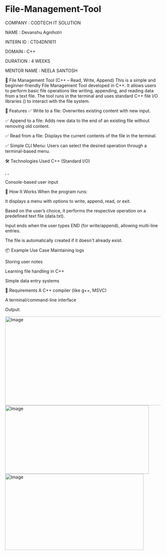 # File-Management-Tool
COMPANY : CODTECH IT SOLUTION

NAME : Devanshu Agnihotri

INTERN ID : CT04DN1611

DOMAIN : C++

DURATION : 4 WEEKS

MENTOR NAME : NEELA SANTOSH

📁 File Management Tool (C++ – Read, Write, Append)
This is a simple and beginner-friendly File Management Tool developed in C++. It allows users to perform basic file operations like writing, appending, and reading data from a text file. The tool runs in the terminal and uses standard C++ file I/O libraries (<fstream>) to interact with the file system.

🚀 Features
✅ Write to a file: Overwrites existing content with new input.

✅ Append to a file: Adds new data to the end of an existing file without removing old content.

✅ Read from a file: Displays the current contents of the file in the terminal.

✅ Simple CLI Menu: Users can select the desired operation through a terminal-based menu.

🛠 Technologies Used
C++ (Standard I/O)

<fstream>, <iostream>, <string>

Console-based user input

🧠 How It Works
When the program runs:

It displays a menu with options to write, append, read, or exit.

Based on the user’s choice, it performs the respective operation on a predefined text file (data.txt).

Input ends when the user types END (for write/append), allowing multi-line entries.

The file is automatically created if it doesn't already exist.

📦 Example Use Case
Maintaining logs

Storing user notes

Learning file handling in C++

Simple data entry systems

📝 Requirements
A C++ compiler (like g++, MSVC)

A terminal/command-line interface

Output:

<img width="1042" height="288" alt="Image" src="https://github.com/user-attachments/assets/31ef93e0-eab6-46b8-9523-ad20b9ddbc85" />

<img width="465" height="222" alt="Image" src="https://github.com/user-attachments/assets/b93c03fd-b70d-42a8-866b-8bf75aadd310" />

<img width="448" height="247" alt="Image" src="https://github.com/user-attachments/assets/481dc6fc-94d9-40cb-902d-68b12ca8eba6" />
